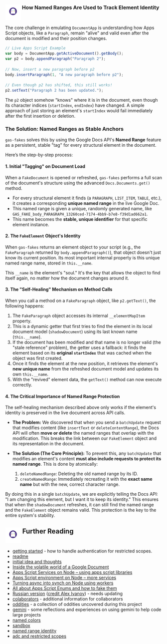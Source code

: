### <img src="./logo.png" alt="gas-fakes logo" width="50" align="top"> How Named Ranges Are Used to Track Element Identity

The core challenge in emulating `DocumentApp` is understanding how Apps Script objects, like a `Paragraph`, remain "alive" and valid even after the document is modified and their position changes.

```javascript
// Live Apps Script Example
var body = DocumentApp.getActiveDocument().getBody();
var p2 = body.appendParagraph("Paragraph 2");

// Now, insert a new paragraph before p2
body.insertParagraph(1, "A new paragraph before p2"); 

// Even though p2 has shifted, this still works!
p2.setText("Paragraph 2 has been updated."); 
```

The `p2` object somehow "knows" where it is in the document, even though its character indices (`startIndex`, `endIndex`) have changed. A simple approach of just storing an element's `startIndex` would fail immediately after the first insertion or deletion.

### The Solution: Named Ranges as Stable Anchors

`gas-fakes` solves this by using the Google Docs API's **Named Range** feature as a persistent, stable "tag" for every structural element in the document.

Here’s the step-by-step process:

#### 1. Initial "Tagging" on Document Load

When a `FakeDocument` is opened or refreshed, `gas-fakes` performs a full scan of the document's structure using the advanced `Docs.Documents.get()` method.

*   For every structural element it finds (a `PARAGRAPH`, `LIST_ITEM`, `TABLE`, etc.), it creates a corresponding **unique named range** in the live Google Doc.
*   This named range is given a unique, randomly generated name, like `GAS_FAKE_body_PARAGRAPH_13260ced-7174-4bb9-b7e8-f39d1ad662a1`.
*   This name becomes the **stable, unique identifier** for that specific element instance.

#### 2. The `FakeElement` Object's Identity

When `gas-fakes` returns an element object to your script (e.g., the `FakeParagraph` returned by `body.appendParagraph()`), that object doesn't just know its current position. Its most important internal property is this unique named range name, stored in `this.__name`.

This `__name` is the element's "soul." It's the key that allows the object to find itself again, no matter how the document changes around it.

#### 3. The "Self-Healing" Mechanism on Method Calls

When you call a method on a `FakeParagraph` object, like `p2.getText()`, the following happens:

1.  The `FakeParagraph` object accesses its internal `__elementMapItem` property.
2.  This is a dynamic getter that first tries to find the element in its local document model (`shadowDocument`) using its last known name (`this.__name`).
3.  If the document has been modified and that name is no longer valid (the "stale reference" problem), the getter uses a fallback: it finds the element based on its **original `startIndex`** that was cached when the object was first created.
4.  Once it finds the element at the new position, it retrieves the element's **new unique name** from the refreshed document model and updates its own `this.__name`.
5.  With the "revived" element data, the `getText()` method can now execute correctly.

#### 4. The Critical Importance of Named Range Protection

The self-healing mechanism described above only works if the element's identity is preserved in the live document across API calls.

*   **The Problem:** We discovered that when you send a `batchUpdate` request that modifies content (like `insertText` or `deleteContentRange`), the Docs API will often **move or delete** the named ranges that overlap with the modification. This breaks the link between our `FakeElement` object and its representation in the document.

*   **The Solution (The Core Principle):** To prevent this, any `batchUpdate` that modifies an element's content **must also include requests to protect its named range**. This is done by atomically:
    1.  `deleteNamedRange`: Deleting the old named range by its ID.
    2.  `createNamedRange`: Immediately recreating it with the **exact same name** but with the new, correct character range.

By doing this in a single `batchUpdate`, we are explicitly telling the Docs API: "I am changing this element, but I want it to keep its identity." This ensures that when the `shadowDocument` refreshes, it can still find the named range and the `FakeElement` object remains valid. This protection is the key to the entire system's stability.

## <img src="./logo.png" alt="gas-fakes logo" width="50" align="top">  Further Reading

- [getting started](GETTING_STARTED.md) - how to handle authentication for restricted scopes.
- [readme](README.md)
- [initial idea and thoughts](https://ramblings.mcpher.com/a-proof-of-concept-implementation-of-apps-script-environment-on-node/)
- [Inside the volatile world of a Google Document](https://ramblings.mcpher.com/inside-the-volatile-world-of-a-google-document/)
- [Apps Script Services on Node – using apps script libraries](https://ramblings.mcpher.com/apps-script-services-on-node-using-apps-script-libraries/)
- [Apps Script environment on Node – more services](https://ramblings.mcpher.com/apps-script-environment-on-node-more-services/)
- [Turning async into synch on Node using workers](https://ramblings.mcpher.com/turning-async-into-synch-on-node-using-workers/)
- [All about Apps Script Enums and how to fake them](https://ramblings.mcpher.com/all-about-apps-script-enums-and-how-to-fake-them/)
- [Russian version](README.RU.md) ([credit Alex Ivanov](https://github.com/oshliaer)) - needs updating
- [colaborators](collaborators.md) - additional information for collaborators
- [oddities](oddities.md) - a collection of oddities uncovered during this project
- [gemini](gemini.md) - some reflections and experiences on using gemini to help code large projects
- [named colors](named-colors.md)
- [sandbox](sandbox.md)
- [named range identity](named-range-identity.md)
- [adc and restricted scopes](https://ramblings.mcpher.com/how-to-allow-access-to-sensitive-scopes-with-application-default-credentials/)
